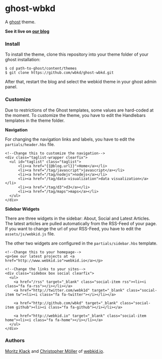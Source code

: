 # ghost-wbkd
A [ghost](https://ghost.org/) theme.

**See it live on [our blog](http://blog.webkid.io)**

### Install

To install the theme, clone this repository into your theme folder of your ghost installation:

```
$ cd path-to-ghost/content/themes
$ git clone https://github.com/wbkd/ghost-wbkd.git
```

After that, restart the blog and select the webkid theme in your ghost admin panel.

### Customize

Due to restrictions of the Ghost templates, some values are hard-coded at the moment. To customize the theme, you have to edit the Handlebars templates in the theme folder. 

**Navigation**

For changing the navigation links and labels, you have to edit the ```partials/header.hbs``` file.

```
<!--Change this to customize the navigation-->
<div class="taglist-wrapper clearfix">
  <ul id="taglist" class="taglist">
      <li><a href="{{@blog.url}}">Home</a></li>
      <li><a href="/tag/javascript">javascript</a></li>
      <li><a href="/tag/nodejs">nodejs</a></li>
      <li><a href="/tag/data-visualization">data visualization</a></li>
      <li><a href="/tag/d3">d3</a></li>
      <li><a href="/tag/maps">maps</a></li>
  </ul>
</div>
```

**Sidebar Widgets**

There are three widgets in the sidebar: About, Social and Latest Articles. The latest articles are pulled automatically from the RSS-Feed of your page. If you want to change the url of your RSS-Feed, you have to edit the ```assets/js/webkid.js``` file.

The other two widgets are configured in the ```partials/sidebar.hbs``` template.

```
<!--Change this to your homepage-->
<p>See our latest projects at <a href="http://www.webkid.io">webkid.io</a></p>

<!--Change the links to your sites-->
<div class="sidebox box social clearfix">
  <ul>
    <a href="/rss" target="_blank" class="social-item rss"><li><i class="fa fa-rss"></i></li></a>
    <a href="http://twitter.com/webk1d" target="_blank" class="social-item tw"><li><i class="fa fa-twitter"></i></li></a>
    
    <a href="http://github.com/wbkd" target="_blank" class="social-item github"><li><i class="fa fa-github"></i></li></a>
    
    <a href="http://webkid.io" target="_blank" class="social-item home"><li><i class="fa fa-home"></i></li></a>
  </ul>
</div>
```

### Authors

[Moritz Klack](http://twitter.com/moklick) and [Christopher Möller](http://twitter.com/chrtze) of [webkid.io](http://www.webkid.io).